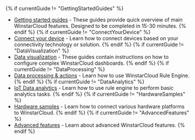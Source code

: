 {% if currentGuide != "GettingStartedGuides" %}
- [Getting started guides](/docs/paas/guides/#AnchorIDGettingStartedGuides) - These guides provide quick overview of main WinstarCloud features. Designed to be completed in 15-30 minutes.
{% endif %}
{% if currentGuide != "ConnectYourDevice" %}
- [Connect your device](/docs/paas/guides/#AnchorIDConnectYourDevice) - Learn how to connect devices based on your connectivity technology or solution.
{% endif %}
{% if currentGuide != "DataVisualization" %}
- [Data visualization](/docs/paas/guides/#AnchorIDDataVisualization) - These guides contain instructions on how to configure complex WinstarCloud dashboards.
{% endif %}
{% if currentGuide != "DataProcessing" %}
- [Data processing & actions](/docs/paas/guides/#AnchorIDDataProcessing) - Learn how to use WinstarCloud Rule Engine.
{% endif %}
{% if currentGuide != "DataAnalytics" %}
- [IoT Data analytics](/docs/paas/guides/#AnchorIDDataAnalytics) - Learn how to use rule engine to perform basic analytics tasks.
{% endif %}
{% if currentGuide != "HardwareSamples" %}
- [Hardware samples](/docs/paas/guides/#AnchorIDHardwareSamples) - Learn how to connect various hardware platforms to WinstarCloud.
{% endif %}
{% if currentGuide != "AdvancedFeatures" %}
- [Advanced features](/docs/paas/guides/#AnchorIDAdvancedFeatures) - Learn about advanced WinstarCloud features.
{% endif %}

<br>

